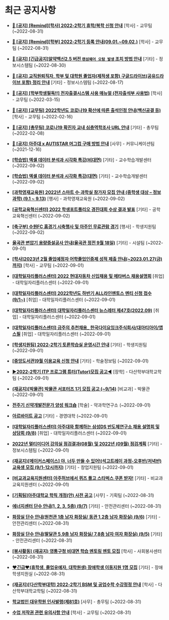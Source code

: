 # 최근 공지사항

* **[📌 [공지] [Remind][학사] 2022-2학기 휴학/복학 신청 안내](http://ajou.ac.kr/kr/ajou/notice.do?mode=view&amp;articleNo=203322&amp;article.offset=0&amp;articleLimit=30)**
 [학사] - 교무팀 (~2022-08-31)

* **[📌 [공지] [Remind][학부] 2022-2학기 등록 안내(09.01.~09.02.)](http://ajou.ac.kr/kr/ajou/notice.do?mode=view&amp;articleNo=203321&amp;article.offset=0&amp;articleLimit=30)**
 [학사] - 교무팀 (~2022-08-31)

* **[📌 [공지] [긴급공지]알약백신2.5 버전 `랜섬웨어 오탐 발생` 조치 방법 안내](http://ajou.ac.kr/kr/ajou/notice.do?mode=view&amp;articleNo=203255&amp;article.offset=0&amp;articleLimit=30)**
 [기타] - 정보시스템팀 (~2022-08-30)

* **[📌 [공지] 교직원퇴직자, 학부 및 대학원 졸업자(제적생 포함) 구글드라이브(공유드라이브 포함) 정리 안내](http://ajou.ac.kr/kr/ajou/notice.do?mode=view&amp;articleNo=202858&amp;article.offset=0&amp;articleLimit=30)**
 [기타] - 정보시스템팀 (~2022-08-17)

* **[📌 [공지] [학부학생필독!!] 전자출결시스템 사용 매뉴얼 (전자출석부 사용법)](http://ajou.ac.kr/kr/ajou/notice.do?mode=view&amp;articleNo=192571&amp;article.offset=0&amp;articleLimit=30)**
 [학사] - 교무팀 (~2022-03-15)

* **[📌 [공지] [교무팀] 2022학년도 코로나19 확산에 따른 출석인정 안내(백신공결 등)](http://ajou.ac.kr/kr/ajou/notice.do?mode=view&amp;articleNo=180913&amp;article.offset=0&amp;articleLimit=30)**
 [학사] - 교무팀 (~2022-02-16)

* **[📌 [공지] [총무팀] 코로나19 확진자 교내 심층역학조사 URL 안내](http://ajou.ac.kr/kr/ajou/notice.do?mode=view&amp;articleNo=180493&amp;article.offset=0&amp;articleLimit=30)**
 [기타] - 총무팀 (~2022-02-08)

* **[📌 [공지] 아주대 x AUTISTAR 머그컵 구매 방법 안내](http://ajou.ac.kr/kr/ajou/notice.do?mode=view&amp;articleNo=147976&amp;article.offset=0&amp;articleLimit=30)**
 [사무] - 커뮤니케이션팀 (~2021-12-16)

* **[[학습법] 엑셀 데이터 분석과 시각화 특강(비대면)](http://ajou.ac.kr/kr/ajou/notice.do?mode=view&amp;articleNo=203449&amp;article.offset=0&amp;articleLimit=30)**
 [기타] - 교수학습개발센터 (~2022-09-02)

* **[[학습법] 엑셀 데이터 분석과 시각화 특강(대면)](http://ajou.ac.kr/kr/ajou/notice.do?mode=view&amp;articleNo=203448&amp;article.offset=0&amp;articleLimit=30)**
 [기타] - 교수학습개발센터 (~2022-09-02)

* **[[과학영재교육원] 2022년 스마트 수·과학실 참가자 모집 안내 (중학생 대상 – 정보과학) (9.1 ~ 9.13)](http://ajou.ac.kr/kr/ajou/notice.do?mode=view&amp;articleNo=203438&amp;article.offset=0&amp;articleLimit=30)**
 [행사] - 과학영재교육원 (~2022-09-02)

* **[[공학교육혁신센터] 2022 학생포트폴리오 경진대회 수상 결과 발표](http://ajou.ac.kr/kr/ajou/notice.do?mode=view&amp;articleNo=203433&amp;article.offset=0&amp;articleLimit=30)**
 [기타] - 공학교육혁신센터 (~2022-09-02)

* **[[축구부] 수원FC 홈경기 시축행사 및 아주인 무료관람 경기](http://ajou.ac.kr/kr/ajou/notice.do?mode=view&amp;articleNo=203430&amp;article.offset=0&amp;articleLimit=30)**
 [행사] - 학생지원팀 (~2022-09-02)

* **[율곡관 변압기 용량증설공사 안내(율곡관 정전 9월 18일)](http://ajou.ac.kr/kr/ajou/notice.do?mode=view&amp;articleNo=203422&amp;article.offset=0&amp;articleLimit=30)**
 [기타] - 시설팀 (~2022-09-01)

* **[[학사]2023년 2월 졸업예정자 어학졸업인증제 성적 제출 안내(~2023.01.27(금)까지)](http://ajou.ac.kr/kr/ajou/notice.do?mode=view&amp;articleNo=203420&amp;article.offset=0&amp;articleLimit=30)**
 [학사] - 교무팀 (~2022-09-01)

* **[[대학일자리플러스센터] 2022 현대자동차 신입채용 및 메타버스 채용설명회](http://ajou.ac.kr/kr/ajou/notice.do?mode=view&amp;articleNo=203412&amp;article.offset=0&amp;articleLimit=30)**
 [취업] - 대학일자리플러스센터 (~2022-09-01)

* **[[대학일자리플러스센터] 2022학년도 하반기 ALL라인멘토스 멘티 신청 접수(9/1~)](http://ajou.ac.kr/kr/ajou/notice.do?mode=view&amp;articleNo=203409&amp;article.offset=0&amp;articleLimit=30)**
 [취업] - 대학일자리플러스센터 (~2022-09-01)

* **[[대학일자리플러스센터] 대학일자리플러스센터 뉴스레터 제47호(2022.09)](http://ajou.ac.kr/kr/ajou/notice.do?mode=view&amp;articleNo=203399&amp;article.offset=0&amp;articleLimit=30)**
 [취업] - 대학일자리플러스센터 (~2022-09-01)

* **[[대학일자리플러스센터] 금주의 추천채용_ 한국다이요잉크주식회사/대아티아이/앱스필](http://ajou.ac.kr/kr/ajou/notice.do?mode=view&amp;articleNo=203397&amp;article.offset=0&amp;articleLimit=30)**
 [취업] - 대학일자리플러스센터 (~2022-09-01)

* **[[학생지원팀] 2022-2학기 토론학습실 운영시간 안내](http://ajou.ac.kr/kr/ajou/notice.do?mode=view&amp;articleNo=203388&amp;article.offset=0&amp;articleLimit=30)**
 [기타] - 학생지원팀 (~2022-09-01)

* **[[중앙도서관]9월 이용교육 신청 안내](http://ajou.ac.kr/kr/ajou/notice.do?mode=view&amp;articleNo=203378&amp;article.offset=0&amp;articleLimit=30)**
 [기타] - 학술정보팀 (~2022-09-01)

* **[▶2022-2학기 ITP 프로그램 튜터(Tutor)모집 공고◀](http://ajou.ac.kr/kr/ajou/notice.do?mode=view&amp;articleNo=203377&amp;article.offset=0&amp;articleLimit=30)**
 [장학] - 다산학부대학교학팀 (~2022-09-01)

* **[(재공지)[박물관] 박물관 서포터즈 1기 모집 공고 (~9/14)](http://ajou.ac.kr/kr/ajou/notice.do?mode=view&amp;articleNo=203373&amp;article.offset=0&amp;articleLimit=30)**
 [비교과] - 박물관 (~2022-09-01)

* **[전주기 신약개발전문가 양성 워크숍](http://ajou.ac.kr/kr/ajou/notice.do?mode=view&amp;articleNo=203372&amp;article.offset=0&amp;articleLimit=30)**
 [학술] - 약과학연구소 (~2022-09-01)

* **[아르바이트 공고](http://ajou.ac.kr/kr/ajou/notice.do?mode=view&amp;articleNo=203371&amp;article.offset=0&amp;articleLimit=30)**
 [기타] - 경영대학 (~2022-09-01)

* **[[대학일자리플러스센터] 아주대와 함께하는 삼성DS 반도체연구소 채용 설명회 및 상담회 (9/8)](http://ajou.ac.kr/kr/ajou/notice.do?mode=view&amp;articleNo=203369&amp;article.offset=0&amp;articleLimit=30)**
 [취업] - 대학일자리플러스센터 (~2022-09-01)

* **[2022년 멀티미디어 강의실 점검결과(08월) 및 2022년 (09월) 점검계획](http://ajou.ac.kr/kr/ajou/notice.do?mode=view&amp;articleNo=203362&amp;article.offset=0&amp;articleLimit=30)**
 [기타] - 정보시스템팀 (~2022-09-01)

* **[(재공지)[메이커스페이스] 야, 너두 만들 수 있어!(석고트레이 과정-오후반/저녁반) 교육생 모집 (9/1-12시까지)](http://ajou.ac.kr/kr/ajou/notice.do?mode=view&amp;articleNo=203360&amp;article.offset=0&amp;articleLimit=30)**
 [기타] - 창업지원팀 (~2022-09-01)

* **[[비교과교육지원센터] 아주허브에서 퀴즈 풀고 스타벅스 쿠폰 받자!](http://ajou.ac.kr/kr/ajou/notice.do?mode=view&amp;articleNo=203358&amp;article.offset=0&amp;articleLimit=30)**
 [기타] - 비교과교육지원센터 (~2022-09-01)

* **[[기획팀]아주대학교 학칙 개정(안) 사전 공고](http://ajou.ac.kr/kr/ajou/notice.do?mode=view&amp;articleNo=203355&amp;article.offset=0&amp;articleLimit=30)**
 [사무] - 기획팀 (~2022-08-31)

* **[에너지센터 단수 안내(1, 2, 3, 5층) (9/7)](http://ajou.ac.kr/kr/ajou/notice.do?mode=view&amp;articleNo=203340&amp;article.offset=0&amp;articleLimit=30)**
 [기타] - 안전관리센터 (~2022-08-31)

* **[화장실 단수 안내(원천관 1층 남자 화장실/ 동관 1,2층 남자 화장실) (9/6)](http://ajou.ac.kr/kr/ajou/notice.do?mode=view&amp;articleNo=203339&amp;article.offset=0&amp;articleLimit=30)**
 [기타] - 안전관리센터 (~2022-08-31)

* **[화장실 단수 안내(팔달관 5,9층 남자 화장실/ 7,8층 남자 여자 화장실) (9/5)](http://ajou.ac.kr/kr/ajou/notice.do?mode=view&amp;articleNo=203338&amp;article.offset=0&amp;articleLimit=30)**
 [기타] - 안전관리센터 (~2022-08-31)

* **[[봉사활동] (재공지) 영통구청 비대면 학습 멘토링 멘토 모집](http://ajou.ac.kr/kr/ajou/notice.do?mode=view&amp;articleNo=203337&amp;article.offset=0&amp;articleLimit=30)**
 [학사] - 사회봉사센터 (~2022-08-31)

* **[♥긴급♥(휴학생, 졸업유예자, 대학원생) 장애학생 이동지원 1명 모집](http://ajou.ac.kr/kr/ajou/notice.do?mode=view&amp;articleNo=203335&amp;article.offset=0&amp;articleLimit=30)**
 [기타] - 장애학생지원실 (~2022-08-31)

* **[(재공지)[다산학부대학] 2022-2학기 BSM 및 공업수학 수강정정 안내](http://ajou.ac.kr/kr/ajou/notice.do?mode=view&amp;articleNo=203333&amp;article.offset=0&amp;articleLimit=30)**
 [학사] - 다산학부대학교학팀 (~2022-08-31)

* **[학교법인 대우학원 인사발령(제81호)](http://ajou.ac.kr/kr/ajou/notice.do?mode=view&amp;articleNo=203329&amp;article.offset=0&amp;articleLimit=30)**
 [사무] - 총무팀 (~2022-08-31)

* **[수업 저작권 관련 유의사항 안내](http://ajou.ac.kr/kr/ajou/notice.do?mode=view&amp;articleNo=203327&amp;article.offset=0&amp;articleLimit=30)**
 [학사] - 교무팀 (~2022-08-31)
